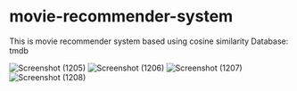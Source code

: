 # movie-recommender-system
This is movie recommender system based using cosine similarity
Database: tmdb

![Screenshot (1205)](https://github.com/user-attachments/assets/a10e11ea-cc85-4135-9a7e-0cdb6ac403e4)
![Screenshot (1206)](https://github.com/user-attachments/assets/2fd831d9-899d-4129-a82c-c5b69b13de3b)
![Screenshot (1207)](https://github.com/user-attachments/assets/788cb291-5c90-4af4-b9a6-acdd9560179e)
![Screenshot (1208)](https://github.com/user-attachments/assets/0833297f-a743-4ed6-9343-c9129f4ce661)
